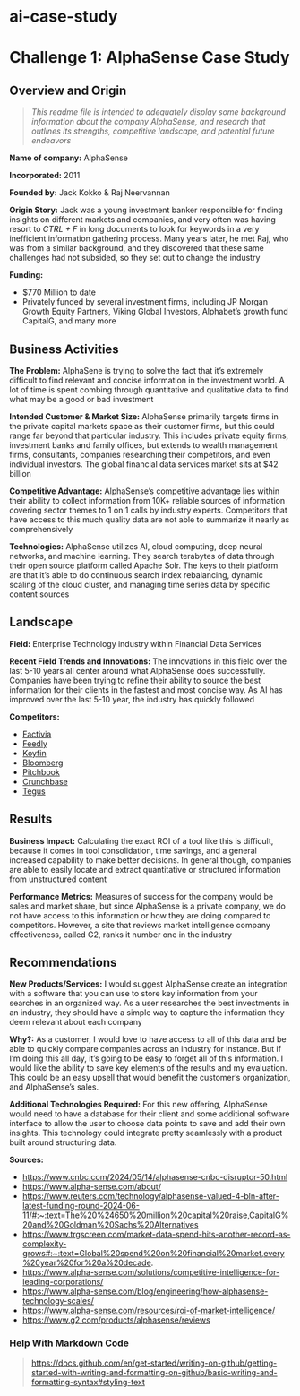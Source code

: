 # ai-case-study

# Challenge 1: AlphaSense Case Study

## Overview and Origin
>*This readme file is intended to adequately display some background information about the company AlphaSense, and research that outlines its strengths, competitive landscape, and potential future endeavors* 

**Name of company:** 
AlphaSense

**Incorporated:**
2011

**Founded by:**
Jack Kokko & Raj Neervannan

**Origin Story:**
Jack was a young investment banker responsible for finding insights on different markets and companies, and very often was having resort to *CTRL + F* in long documents to look for keywords in a very inefficient information gathering process. Many years later, he met Raj, who was from a similar background, and they discovered that these same challenges had not subsided, so they set out to change the industry

**Funding:**
* $770 Million to date 
* Privately funded by several investment firms, including JP Morgan Growth Equity Partners, Viking Global Investors, Alphabet’s growth fund CapitalG, and many more 

## Business Activities

**The Problem:**
AlphaSene is trying to solve the fact that it’s extremely difficult to find relevant and concise information in the investment world. A lot of time is spent combing through quantitative and qualitative data to find what may be a good or bad investment 

**Intended Customer & Market Size:**
AlphaSense primarily targets firms in the private capital markets space as their customer firms, but this could range far beyond that particular industry. This includes private equity firms, investment banks and family offices, but extends to wealth management firms, consultants, companies researching their competitors, and even individual investors. The global financial data services market sits at $42 billion


**Competitive Advantage:**
AlphaSense’s competitive advantage lies within their ability to collect information from 10K+ reliable sources of information covering sector themes to 1 on 1 calls by industry experts. Competitors that have access to this much quality data are not able to summarize it nearly as comprehensively 

**Technologies:**
AlphaSense utilizes AI, cloud computing, deep neural networks, and machine learning. They search terabytes of data through their open source platform called Apache Solr. The keys to their platform are that it’s able to do continuous search index rebalancing, dynamic scaling of the cloud cluster, and managing time series data by specific content sources


## Landscape

**Field:**
Enterprise Technology industry within Financial Data Services

**Recent Field Trends and Innovations:**
The innovations in this field over the last 5-10 years all center around what AlphaSense does successfully. Companies have been trying to refine their ability to source the best information for their clients in the fastest and most concise way. As AI has improved over the last 5-10 year, the industry has quickly followed


**Competitors:**
* [Factivia](https://www.dowjones.com/professional/factiva/)
* [Feedly](https://feedly.com/)
* [Koyfin](https://www.koyfin.com/)
* [Bloomberg](https://www.bloomberg.com/professional/products/bloomberg-terminal/)
* [Pitchbook](https://get.pitchbook.com/pitchbook-data/?utm_source=google&utm_medium=cpc&utm_campaign=Brand-US&adgroup=Brand-Exact&utm_term=pitchbook&device=c&utm_content=&_bk=pitchbook&_bt=533930678330&_bm=e&_bn=g&_bg=68167525578&kwdaud=kwd-334479000139&sfid=rFC8fCnu-dc_pcrid_533930678330_pkw_pitchbook_pmt_e_slid__productid__pgrid_68167525578_ptaid_kwd-334479000139&gad_source=1&gclid=CjwKCAjw2dG1BhB4EiwA998cqJwByiz2puruaJf3LeD-BApJDXm9FfGrJ9pum_Ua8ZFu0oPxM7XJ8RoC4k8QAvD_BwE)
* [Crunchbase](https://about.crunchbase.com/find-next-investment/?utm_source=google&utm_medium=cpc&utm_campaign=SCH%20%7C%20Pro%20%7C%20NAM%20%7C%20Brand%20%7C%20Exact%20~%20Super%20-%20Self%20Serve&keyword=crunchbase&matchtype=e&creative=626198265257&device=c&adposition=&campaignid=12750598521&placement=&network=g&gad_source=1&gclid=CjwKCAjw2dG1BhB4EiwA998cqCYhyAgRPZbvuiauiwAed3xAOazZZp_lW9IQmpTgckf9_L9Sk1CFzRoC2jAQAvD_BwE)
* [Tegus](https://www.tegus.com/)

## Results

**Business Impact:**
Calculating the exact ROI of a tool like this is difficult, because it comes in tool consolidation, time savings, and a general increased capability to make better decisions. In general though, companies are able to easily locate and extract quantitative or structured information from unstructured content

**Performance Metrics:**
Measures of success for the company would be sales and market share, but since AlphaSense is a private company, we do not have access to this information or how they are doing compared to competitors. However, a site that reviews market intelligence company effectiveness, called G2, ranks it number one in the industry


## Recommendations

**New Products/Services:**
I would suggest AlphaSense create an integration with a software that you can use to store key information from your searches in an organized way. As a user researches the best investments in an industry, they should have a simple way to capture the information they deem relevant about each company

**Why?:**
As a customer, I would love to have access to all of this data and be able to quickly compare companies across an industry for instance. But if I’m doing this all day, it’s going to be easy to forget all of this information. I would like the ability to save key elements of the results and my evaluation. This could be an easy upsell that would benefit the customer’s organization, and AlphaSense’s sales. 

**Additional Technologies Required:**
For this new offering, AlphaSense would need to have a database for their client and some additional software interface to allow the user to choose data points to save and add their own insights. This technology could integrate pretty seamlessly with a product built around structuring data. 


**Sources:**
* https://www.cnbc.com/2024/05/14/alphasense-cnbc-disruptor-50.html 
* https://www.alpha-sense.com/about/ 
* https://www.reuters.com/technology/alphasense-valued-4-bln-after-latest-funding-round-2024-06-11/#:~:text=The%20%24650%20million%20capital%20raise,CapitalG%20and%20Goldman%20Sachs%20Alternatives
* https://www.trgscreen.com/market-data-spend-hits-another-record-as-complexity-grows#:~:text=Global%20spend%20on%20financial%20market,every%20year%20for%20a%20decade. 
* https://www.alpha-sense.com/solutions/competitive-intelligence-for-leading-corporations/ 
* https://www.alpha-sense.com/blog/engineering/how-alphasense-technology-scales/ 
* https://www.alpha-sense.com/resources/roi-of-market-intelligence/ 
* https://www.g2.com/products/alphasense/reviews

### Help With Markdown Code
> https://docs.github.com/en/get-started/writing-on-github/getting-started-with-writing-and-formatting-on-github/basic-writing-and-formatting-syntax#styling-text

